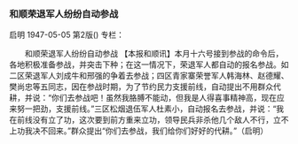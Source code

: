 ### 和顺荣退军人纷纷自动参战
启明
1947-05-05
第2版()
专栏：

　　和顺荣退军人纷纷自动参战
    【本报和顺讯】本月十六号接到参战的命令后，各地积极准备参战，并突击下种；在这一情况下，荣退军人都自动的报名参战。如二区荣退军人刘成牛和邢强的争着去参战；四区青家寨荣誉军人韩海林、赵德耀、樊尚忠等五同志，因在参战时期，为了节约民力支援前线，自动提出不用群众代耕，并说：“你们去参战吧！虽然我胳膊不能动，但我是人得喜事精神高，现在应来努一把劲，支援前线。”三区松烟退伍军人杜素小，自动报名去参战，并说：“我在前线没有立了功，这次要到前方重来立功，领导民兵非杀他几个敌人不行，立不上功我决不回来。”群众提出“你们去参战，我们给你们好好的代耕。”（启明）

